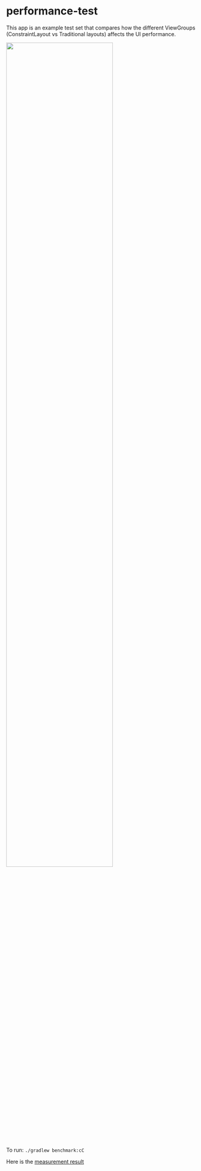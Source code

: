# performance-test
This app is an example test set that compares how the different ViewGroups (ConstraintLayout vs Traditional layouts) affects the UI performance.

<img height="75%" width="75%" src="https://raw.githubusercontent.com/ScornfulBirch/performance-test/main/result.png" href="https://scornfulbirch.github.io/performance-test/" />

To run: `./gradlew benchmark:cC`

Here is the [measurement result](https://scornfulbirch.github.io/performance-test/)
